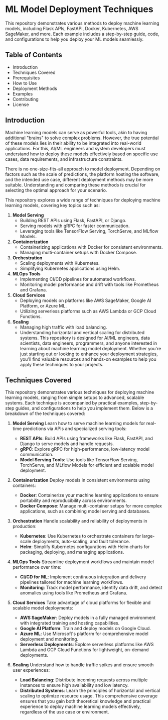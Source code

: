 # ML Model Deployment Techniques
This repository demonstrates various methods to deploy machine learning models, including Flask APIs, FastAPI, Docker, Kubernetes, AWS SageMaker, and more. Each example includes a step-by-step guide, code, and configurations to help you deploy your ML models seamlessly.
## Table of Contents
- Introduction
- Techniques Covered
- Prerequisites
- How to Use
- Deployment Methods
- Examples
- Contributing
- License
## Introduction
Machine learning models can serve as powerful tools, akin to having additional "brains" to solve complex problems. However, the true potential of these models lies in their ability to be integrated into real-world applications. For this, AI/ML engineers and system developers must understand how to deploy these models effectively based on specific use cases, data requirements, and infrastructure constraints.

There is no one-size-fits-all approach to model deployment. Depending on factors such as the scale of predictions, the platform hosting the software, and the intended use case, different deployment methods may be more suitable. Understanding and comparing these methods is crucial for selecting the optimal approach for your scenario.

This repository explores a wide range of techniques for deploying machine learning models, covering key topics such as:
1. **Model Serving**  
   - Building REST APIs using Flask, FastAPI, or Django.  
   - Serving models with gRPC for faster communication.  
   - Leveraging tools like TensorFlow Serving, TorchServe, and MLflow Models.
2. **Containerization**  
   - Containerizing applications with Docker for consistent environments.  
   - Managing multi-container setups with Docker Compose.
3. **Orchestration**  
   - Scaling deployments with Kubernetes.  
   - Simplifying Kubernetes applications using Helm.
4. **MLOps Tools**  
   - Implementing CI/CD pipelines for automated workflows.  
   - Monitoring model performance and drift with tools like Prometheus and Grafana.
5. **Cloud Services**  
   - Deploying models on platforms like AWS SageMaker, Google AI Platform, or Azure ML.  
   - Utilizing serverless platforms such as AWS Lambda or GCP Cloud Functions.
6. **Scaling**  
   - Managing high traffic with load balancing.  
   - Understanding horizontal and vertical scaling for distributed systems.
This repository is designed for AI/ML engineers, data scientists, data engineers, programmers, and anyone interested in learning about machine learning model deployment. Whether you're just starting out or looking to enhance your deployment strategies, you'll find valuable resources and hands-on examples to help you apply these techniques to your projects.
## Techniques Covered
This repository demonstrates various techniques for deploying machine learning models, ranging from simple setups to advanced, scalable systems. Each technique is accompanied by practical examples, step-by-step guides, and configurations to help you implement them. Below is a breakdown of the techniques covered:
1. **Model Serving**
   Learn how to serve machine learning models for real-time predictions via APIs and specialized serving tools:  
   - **REST APIs**: Build APIs using frameworks like Flask, FastAPI, and Django to serve models and handle requests.  
   - **gRPC**: Explore gRPC for high-performance, low-latency model communication.  
   - **Model Serving Tools**: Use tools like TensorFlow Serving, TorchServe, and MLflow Models for efficient and scalable model deployment.
     
2. **Containerization**
   Deploy models in consistent environments using containers:  
   - **Docker**: Containerize your machine learning applications to ensure portability and reproducibility across environments.  
   - **Docker Compose**: Manage multi-container setups for more complex applications, such as combining model serving and databases.
3. **Orchestration**
   Handle scalability and reliability of deployments in production:  
   - **Kubernetes**: Use Kubernetes to orchestrate containers for large-scale deployments, auto-scaling, and fault tolerance.  
   - **Helm**: Simplify Kubernetes configurations with Helm charts for packaging, deploying, and managing applications.
4. **MLOps Tools**
   Streamline deployment workflows and maintain model performance over time:  
   - **CI/CD for ML**: Implement continuous integration and delivery pipelines tailored for machine learning workflows.  
   - **Monitoring**: Track model performance, identify data drift, and detect anomalies using tools like Prometheus and Grafana.
5. **Cloud Services**
   Take advantage of cloud platforms for flexible and scalable model deployments:  
   - **AWS SageMaker**: Deploy models in a fully managed environment with integrated training and hosting capabilities.  
   - **Google AI Platform**: Train and deploy models on Google Cloud.  
   - **Azure ML**: Use Microsoft's platform for comprehensive model deployment and monitoring.  
   - **Serverless Deployments**: Explore serverless platforms like AWS Lambda and GCP Cloud Functions for lightweight, on-demand deployments.
6. **Scaling**
   Understand how to handle traffic spikes and ensure smooth user experiences:  
   - **Load Balancing**: Distribute incoming requests across multiple instances to ensure high availability and low latency.  
   - **Distributed Systems**: Learn the principles of horizontal and vertical scaling to optimize resource usage.
This comprehensive coverage ensures that you gain both theoretical knowledge and practical experience to deploy machine learning models effectively, regardless of the use case or environment.
